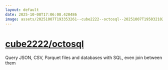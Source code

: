 ```yaml
---
layout: default
date: 2025-10-08T17:06:08.420486
image: assets/20251007T193353261--cube2222--octosql--20251007T195032102--cropped.png
---
```


# [cube2222/octosql](https://github.com/cube2222/octosql)

Query JSON, CSV, Parquet files and databases with SQL, even join between them
